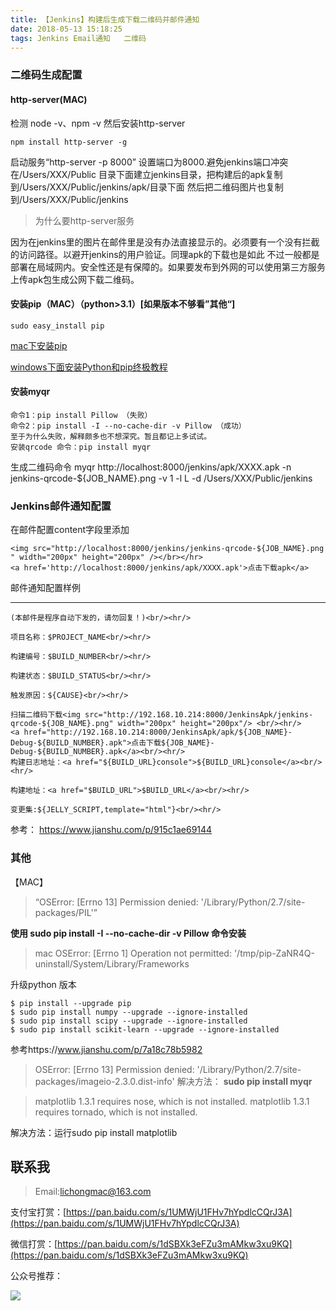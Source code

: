 ```yaml
---
title: 【Jenkins】构建后生成下载二维码并邮件通知
date: 2018-05-13 15:18:25
tags: Jenkins Email通知	二维码
---
```

### 二维码生成配置
#### http-server(MAC)
检测 node -v、npm -v 然后安装http-server

	npm install http-server -g
	
启动服务“http-server -p 8000” 设置端口为8000.避免jenkins端口冲突
在/Users/XXX/Public 目录下面建立jenkins目录，把构建后的apk复制到/Users/XXX/Public/jenkins/apk/目录下面
然后把二维码图片也复制到/Users/XXX/Public/jenkins

> 为什么要http-server服务

因为在jenkins里的图片在邮件里是没有办法直接显示的。必须要有一个没有拦截的访问路径。以避开jenkins的用户验证。同理apk的下载也是如此
不过一般都是部署在局域网内。安全性还是有保障的。如果要发布到外网的可以使用第三方服务上传apk包生成公网下载二维码。

#### 安装pip（MAC）（python>3.1）[如果版本不够看”其他“]
	
	sudo easy_install pip
[mac下安装pip](https://jingyan.baidu.com/article/ca2d939d6299eaeb6c31cee2.html)

[windows下面安装Python和pip终极教程](http://www.cnblogs.com/yuanzm/p/4089856.html)
#### 安装myqr

	命令1：pip install Pillow （失败）
	命令2：pip install -I --no-cache-dir -v Pillow （成功）
	至于为什么失败，解释颇多也不想深究。暂且都记上多试试。
	安装qrcode 命令：pip install myqr
生成二维码命令
	myqr http://localhost:8000/jenkins/apk/XXXX.apk -n jenkins-qrcode-${JOB_NAME}.png -v 1 -l L -d /Users/XXX/Public/jenkins
	

### Jenkins邮件通知配置
在邮件配置content字段里添加
	
	<img src="http://localhost:8000/jenkins/jenkins-qrcode-${JOB_NAME}.png " width="200px" height="200px" /></br></hr>
	<a href='http://localhost:8000/jenkins/apk/XXXX.apk'>点击下载apk</a>



邮件通知配置样例
	<hr/>

	(本邮件是程序自动下发的，请勿回复！)<br/><hr/>

	项目名称：$PROJECT_NAME<br/><hr/>

	构建编号：$BUILD_NUMBER<br/><hr/>

	构建状态：$BUILD_STATUS<br/><hr/>

	触发原因：${CAUSE}<br/><hr/>

	扫描二维码下载<img src="http://192.168.10.214:8000/JenkinsApk/jenkins-qrcode-${JOB_NAME}.png" width="200px" height="200px"/> <br/><hr/>
	<a href="http://192.168.10.214:8000/JenkinsApk/apk/${JOB_NAME}-Debug-${BUILD_NUMBER}.apk">点击下载${JOB_NAME}-Debug-${BUILD_NUMBER}.apk</a><br/><hr/>
	构建日志地址：<a href="${BUILD_URL}console">${BUILD_URL}console</a><br/><hr/>

	构建地址：<a href="$BUILD_URL">$BUILD_URL</a><br/><hr/>

	变更集:${JELLY_SCRIPT,template="html"}<br/><hr/>


参考：
https://www.jianshu.com/p/915c1ae69144

### 其他
【MAC】
> “OSError: [Errno 13] Permission denied: '/Library/Python/2.7/site-packages/PIL'”

**使用 sudo pip install -I --no-cache-dir -v Pillow 命令安装**

> mac OSError: [Errno 1] Operation not permitted: '/tmp/pip-ZaNR4Q-uninstall/System/Library/Frameworks

升级python 版本

	$ pip install --upgrade pip
	$ sudo pip install numpy --upgrade --ignore-installed
	$ sudo pip install scipy --upgrade --ignore-installed
	$ sudo pip install scikit-learn --upgrade --ignore-installed
	
参考https://www.jianshu.com/p/7a18c78b5982

> OSError: [Errno 13] Permission denied: '/Library/Python/2.7/site-packages/imageio-2.3.0.dist-info'
解决方法：
**sudo pip install myqr**

> matplotlib 1.3.1 requires nose, which is not installed.
> matplotlib 1.3.1 requires tornado, which is not installed.

解决方法：运行sudo pip install matplotlib

## 联系我
> Email:lichongmac@163.com

支付宝打赏：[https://pan.baidu.com/s/1UMWjU1FHv7hYpdlcCQrJ3A](https://pan.baidu.com/s/1UMWjU1FHv7hYpdlcCQrJ3A)

微信打赏：[https://pan.baidu.com/s/1dSBXk3eFZu3mAMkw3xu9KQ](https://pan.baidu.com/s/1dSBXk3eFZu3mAMkw3xu9KQ)

公众号推荐：

![](http://i2.51cto.com/images/blog/201805/11/0e2ece55187caabd7b246e9550a8d5a0.png?x-oss-process=image/watermark,size_16,text_QDUxQ1RP5Y2a5a6i,color_FFFFFF,t_100,g_se,x_10,y_10,shadow_90,type_ZmFuZ3poZW5naGVpdGk=)